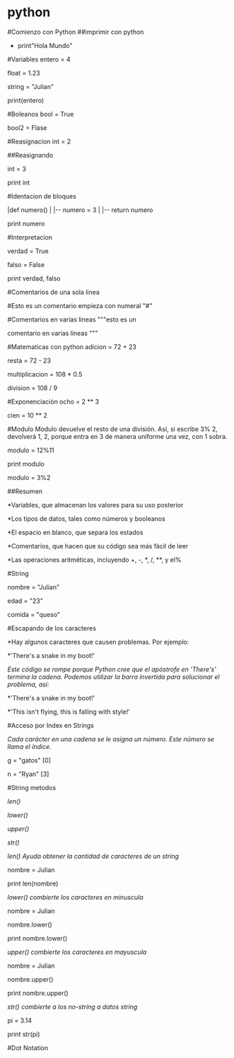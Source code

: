 # python


#Comienzo con Python 
##imprimir con python 
* print"Hola Mundo"

#Variables
entero = 4

float = 1.23

string = "Julian"

print(entero)

#Boleanos
bool = True

bool2 = Flase

#Reasignacion
int = 2

##Reasignando

int = 3

print int

#Identacion de bloques 

|def numero()
|
|-- numero = 3
|
|-- return numero
  
print numero

#Interpretacion

verdad = True

falso = False

print verdad, falso

#Comentarios de una sola linea 

 #Esto es un comentario  empieza con numeral "#"
 
#Comentarios en varias lineas
"""esto es un 

comentario en varias lineas """

#Matematicas con python 
adicion = 72 + 23

resta = 72 - 23

multiplicacion = 108 * 0.5

division = 108 / 9

#Exponenciación
ocho = 2 ** 3

cien = 10 ** 2

#Modulo
Modulo devuelve el resto de una división. Así, si escribe 3% 2, devolverá 1, 2, porque entra en 3 de manera uniforme una vez, con 1 sobra.

modulo = 12%11

print modulo

modulo = 3%2

##Resumen

*Variables, que almacenan los valores para su uso posterior

*Los tipos de datos, tales como números y booleanos

*El espacio en blanco, que separa los estados

*Comentarios, que hacen que su código sea más fácil de leer

*Las operaciones aritméticas, incluyendo +, -, *, /, **, y el%

#String

nombre = "Julian"

edad = "23"

comida = "queso"

#Escapando de los  caracteres

*Hay algunos caracteres que causen problemas. Por ejemplo:

*'There's a snake in my boot!'

*Este código se rompe porque Python cree que el apóstrofe en 'There's' termina la cadena. Podemos utilizar la barra invertida para solucionar el problema, así:*

*'There\'s a snake in my boot!'

*'This isn\'t flying, this is falling with style!'

#Acceso por Index en Strings

*Cada carácter en una cadena se le asigna un número. Este número se llama el índice.*

g = "gatos" [0]

n = "Ryan" [3]

#String metodos 

*len()*

*lower()*

*upper()*

*str()*
 

*len() Ayuda obtener la cantidad de caracteres de un string*

nombre = Julian

print len(nombre)

*lower() combierte los caracteres en minuscula*

nombre = Julian

nombre.lower()

print nombre.lower()

*upper() combierte los caracteres en mayuscula*

nombre = Julian

nombre.upper()

print nombre.upper()

*str() combierte a los no-string a datos string*

pi = 3.14

print str(pi)

#Dot Notation









